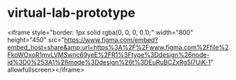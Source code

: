 # virtual-lab-prototype
&lt;iframe style="border: 1px solid rgba(0, 0, 0, 0.1);" width="800" height="450" src="https://www.figma.com/embed?embed_host=share&amp;url=https%3A%2F%2Fwww.figma.com%2Ffile%2FkoWOxoR1mvLVMSwnc69yeE%2FR1%3Ftype%3Ddesign%26node-id%3D0%253A1%26mode%3Ddesign%26t%3DEuRuBCZxRg5l7UiK-1" allowfullscreen>&lt;/iframe>
